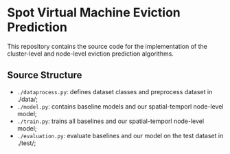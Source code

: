 # Spot Virtual Machine Eviction Prediction

This repository contains the source code for the implementation of the cluster-level and node-level eviction prediction algorithms.

## Source Structure

* `./dataprocess.py`: defines dataset classes and preprocess dataset in ./data/;
* `./model.py`: contains baseline models and our spatial-temporl node-level model;
* `./train.py`: trains all baselines and our spatial-temporl node-level model;
* `./evaluation.py`: evaluate baselines and our model on the test dataset in ./test/;
